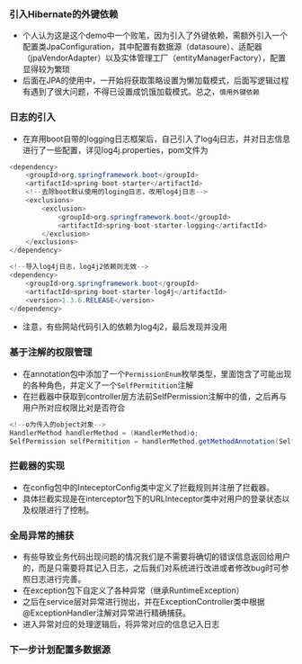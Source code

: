 ### 引入Hibernate的外键依赖
* 个人认为这是这个demo中一个败笔，因为引入了外键依赖，需额外引入一个配置类JpaConfiguration，其中配置有数据源（datasoure）、适配器（jpaVendorAdapter）以及实体管理工厂（entityManagerFactory），配置显得较为繁琐
* 后面在JPA的使用中，一开始将获取策略设置为懒加载模式，后面写逻辑过程有遇到了很大问题，不得已设置成饥饿加载模式。总之，`慎用外键依赖`
### 日志的引入
* 在弃用boot自带的logging日志框架后，自己引入了log4j日志，并对日志信息进行了一些配置，详见log4j.properties，pom文件为
``` java
<dependency>
	<groupId>org.springframework.boot</groupId>
	<artifactId>spring-boot-starter</artifactId>
	<!--去除boot默认使用的loging日志，改用log4j日志-->
	<exclusions>
		<exclusion>
			<groupId>org.springframework.boot</groupId>
			<artifactId>spring-boot-starter-logging</artifactId>
		</exclusion>
	</exclusions>
</dependency>

<!--导入log4j日志，log4j2依赖则无效-->
<dependency>
	<groupId>org.springframework.boot</groupId>
	<artifactId>spring-boot-starter-log4j</artifactId>
	<version>1.3.6.RELEASE</version>
</dependency>
```
* 注意，有些网站代码引入的依赖为log4j2，最后发现并没用

### 基于注解的权限管理
* 在annotation包中添加了一个`PermissionEnum`枚举类型，里面饱含了可能出现的各种角色，并定义了一个`SelfPermitition`注解
* 在拦截器中获取到controller层方法前SelfPermission注解中的值，之后再与用户所对应权限比对是否符合
``` java
<!--o为传入的object对象-->
HandlerMethod handlerMethod = (HandlerMethod)o;
SelfPermission selfPermitition = handlerMethod.getMethodAnnotation(SelfPermission.class);
```
### 拦截器的实现
* 在config包中的InteceptorConfig类中定义了拦截规则并注册了拦截器。
* 具体拦截实现是在interceptor包下的URLInteceptor类中对用户的登录状态以及权限进行了控制。
### 全局异常的捕获
* 有些导致业务代码出现问题的情况我们是不需要将确切的错误信息返回给用户的，而是只需要将其记入日志，之后我们对系统进行改进或者修改bug时可参照日志进行完善。
* 在exception包下自定义了各种异常（继承RuntimeException）
* 之后在service层对异常进行抛出，并在ExceptionController类中根据@ExceptionHandler注解对异常进行精确捕获。
* 进入异常对应的处理逻辑后，将异常对应的信息记入日志
### 下一步计划配置多数据源

